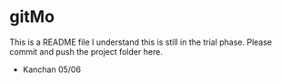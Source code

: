 # gitMo
This is a README file
I understand this is still in the trial phase. Please commit and push the project folder here.
- Kanchan 05/06

